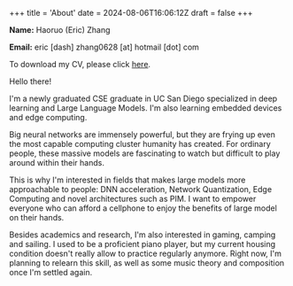 +++
title = 'About'
date = 2024-08-06T16:06:12Z
draft = false
+++

**Name:** Haoruo (Eric) Zhang

**Email:** eric [dash] zhang0628 [at] hotmail [dot] com

To download my CV, please click [here](CV-EN.pdf).

Hello there!

I'm a newly graduated CSE graduate in UC San Diego specialized in deep learning and Large Language Models. I'm also learning embedded devices and edge computing.

Big neural networks are immensely powerful, but they are frying up even the most capable computing cluster humanity has created. For ordinary people, these massive models are fascinating to watch but difficult to play around within their hands.

This is why I'm interested in fields that makes large models more approachable to people: DNN acceleration, Network Quantization, Edge Computing and novel architectures such as PIM. I want to empower everyone who can afford a cellphone to enjoy the benefits of large model on their hands.

Besides academics and research, I'm also interested in gaming, camping and sailing. I used to be a proficient piano player, but my current housing condition doesn't really allow to practice regularly anymore. Right now, I'm planning to relearn this skill, as well as some music theory and composition once I'm settled again.